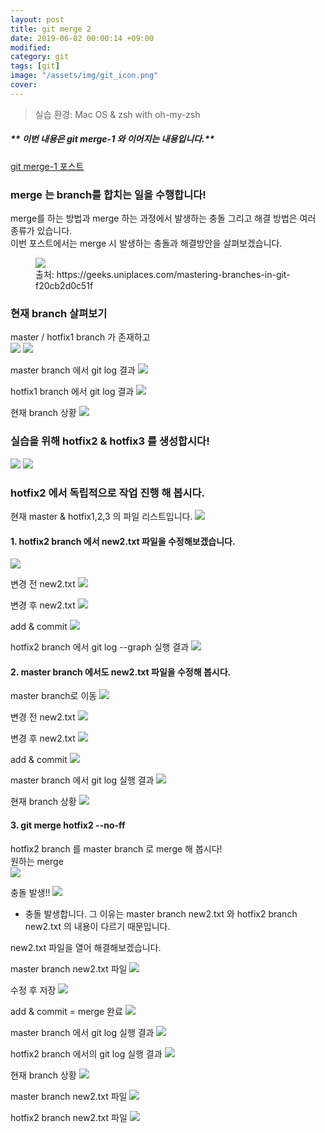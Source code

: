 ```yaml
---
layout: post
title: git merge 2
date: 2019-06-02 00:00:14 +09:00
modified: 
category: git
tags: [git]
image: "/assets/img/git_icon.png"
cover: 
---
```


>실습 환경: Mac OS & zsh with oh-my-zsh

##### ** 이번 내용은 git merge-1 와 이어지는 내용입니다.** 
[git merge-1 포스트](https://sujinlee.dev/git/git-merge-1/)

### merge 는 branch를 합치는 일을 수행합니다!<br>

merge를 하는 방법과 merge 하는 과정에서 발생하는 충돌 그리고 해결 방법은 여러 종류가 있습니다. <br>
이번 포스트에서는 merge 시 발생하는 충돌과 해결방안을 살펴보겠습니다.<br>

<figure>
<img src="https://github.com/krispediadot/krispediadot.github.io/blob/master/_posts/dev/git/2019-06-02-git-merge/git_merge_1.png?raw=true">
<figcaption>출처: https://geeks.uniplaces.com/mastering-branches-in-git-f20cb2d0c51f</figcaption>
</figure>

### 현재 branch 살펴보기
master / hotfix1 branch 가 존재하고<br>
![](https://github.com/krispediadot/krispediadot.github.io/blob/master/_posts/dev/git/2019-06-02-git-merge/git_merge_30.png?raw=true)
![](https://github.com/krispediadot/krispediadot.github.io/blob/master/_posts/dev/git/2019-06-02-git-merge/git_merge_31.png?raw=true)

master branch 에서 git log 결과
![](https://github.com/krispediadot/krispediadot.github.io/blob/master/_posts/dev/git/2019-06-02-git-merge/git_merge_32.png?raw=true)

hotfix1 branch 에서 git log 결과
![](https://github.com/krispediadot/krispediadot.github.io/blob/master/_posts/dev/git/2019-06-02-git-merge/git_merge_33.png?raw=true)

현재 branch 상황
![](https://github.com/krispediadot/krispediadot.github.io/blob/master/_posts/dev/git/2019-06-02-git-merge/git_merge_34.png?raw=true)

### 실습을 위해 hotfix2 & hotfix3 를 생성합시다! 
![](https://github.com/krispediadot/krispediadot.github.io/blob/master/_posts/dev/git/2019-06-02-git-merge/git_merge_35.png?raw=true)
![](https://github.com/krispediadot/krispediadot.github.io/blob/master/_posts/dev/git/2019-06-02-git-merge/git_merge_36.png?raw=true)

### hotfix2 에서 독립적으로 작업 진행 해 봅시다.
현재 master & hotfix1,2,3 의 파일 리스트입니다. 
![](https://github.com/krispediadot/krispediadot.github.io/blob/master/_posts/dev/git/2019-06-02-git-merge/git_merge_37.png?raw=true)

#### 1. hotfix2 branch 에서 new2.txt 파일을 수정해보겠습니다.
![](https://github.com/krispediadot/krispediadot.github.io/blob/master/_posts/dev/git/2019-06-02-git-merge/git_merge_38.png?raw=true)

변경 전 new2.txt
![](https://github.com/krispediadot/krispediadot.github.io/blob/master/_posts/dev/git/2019-06-02-git-merge/git_merge_39.png?raw=true)

변경 후 new2.txt
![](https://github.com/krispediadot/krispediadot.github.io/blob/master/_posts/dev/git/2019-06-02-git-merge/git_merge_40.png?raw=true)

add & commit 
![](https://github.com/krispediadot/krispediadot.github.io/blob/master/_posts/dev/git/2019-06-02-git-merge/git_merge_41.png?raw=true)

hotfix2 branch 에서 git log --graph 실행 결과
![](https://github.com/krispediadot/krispediadot.github.io/blob/master/_posts/dev/git/2019-06-02-git-merge/git_merge_42.png?raw=true)

#### 2. master  branch 에서도 new2.txt 파일을 수정해 봅시다.
master branch로 이동
![](https://github.com/krispediadot/krispediadot.github.io/blob/master/_posts/dev/git/2019-06-02-git-merge/git_merge_43.png?raw=true)

변경 전 new2.txt
![](https://github.com/krispediadot/krispediadot.github.io/blob/master/_posts/dev/git/2019-06-02-git-merge/git_merge_44.png?raw=true)

변경 후 new2.txt
![](https://github.com/krispediadot/krispediadot.github.io/blob/master/_posts/dev/git/2019-06-02-git-merge/git_merge_45.png?raw=true)

add & commit
![](https://github.com/krispediadot/krispediadot.github.io/blob/master/_posts/dev/git/2019-06-02-git-merge/git_merge_46.png?raw=true)

master branch 에서 git log 실행 결과
![](https://github.com/krispediadot/krispediadot.github.io/blob/master/_posts/dev/git/2019-06-02-git-merge/git_merge_47.png?raw=true)

현재 branch 상황
![](https://github.com/krispediadot/krispediadot.github.io/blob/master/_posts/dev/git/2019-06-02-git-merge/git_merge_48.png?raw=true)

#### 3.  git merge hotfix2 --no-ff
hotfix2 branch 를 master branch 로 merge 해 봅시다! <br>
원하는 merge<br>
![](https://github.com/krispediadot/krispediadot.github.io/blob/master/_posts/dev/git/2019-06-02-git-merge/git_merge_49.png?raw=true)

충돌 발생!!
![](https://github.com/krispediadot/krispediadot.github.io/blob/master/_posts/dev/git/2019-06-02-git-merge/git_merge_50.png?raw=true)


- 충돌 발생합니다. 
    그 이유는 master branch new2.txt 와 hotfix2 branch new2.txt 의 내용이 다르기 때문입니다. 

new2.txt 파일을 열어 해결해보겠습니다.<br>

master branch new2.txt 파일
![](https://github.com/krispediadot/krispediadot.github.io/blob/master/_posts/dev/git/2019-06-02-git-merge/git_merge_51.png?raw=true)

수정 후 저장
![](https://github.com/krispediadot/krispediadot.github.io/blob/master/_posts/dev/git/2019-06-02-git-merge/git_merge_52.png?raw=true)

add & commit = merge 완료
![](https://github.com/krispediadot/krispediadot.github.io/blob/master/_posts/dev/git/2019-06-02-git-merge/git_merge_53.png?raw=true)

master branch 에서 git log 실행 결과
![](https://github.com/krispediadot/krispediadot.github.io/blob/master/_posts/dev/git/2019-06-02-git-merge/git_merge_54.png?raw=true)

hotfix2 branch 에서의 git log 실행 결과
![](https://github.com/krispediadot/krispediadot.github.io/blob/master/_posts/dev/git/2019-06-02-git-merge/git_merge_55.png?raw=true)

현재 branch 상황
![](https://github.com/krispediadot/krispediadot.github.io/blob/master/_posts/dev/git/2019-06-02-git-merge/git_merge_56.png?raw=true)

master branch new2.txt 파일
![](https://github.com/krispediadot/krispediadot.github.io/blob/master/_posts/dev/git/2019-06-02-git-merge/git_merge_57.png?raw=true)

hotfix2 branch new2.txt 파일
![](https://github.com/krispediadot/krispediadot.github.io/blob/master/_posts/dev/git/2019-06-02-git-merge/git_merge_58.png?raw=true)


